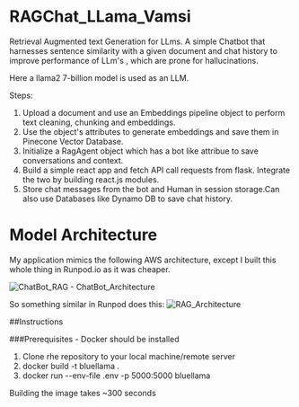 # RAGChat_LLama_Vamsi
Retrieval Augmented text Generation for LLms. A simple Chatbot that harnesses sentence similarity with a given document and chat history to improve performance of 
LLm's , which are prone for hallucinations.

Here a llama2 7-billion model is used as an LLM. 

Steps:

1) Upload a document and use an Embeddings pipeline object to perform text cleaning, chunking and embeddings.
2) Use the object's attributes to generate embeddings and save them in Pinecone Vector Database.
3) Initialize a RagAgent object which has a bot like attribue to save conversations and context.
4) Build a simple react app and fetch API call requests from flask. Integrate the two by building react.js modules.
5) Store chat messages from the bot and Human in session storage.Can also use Databases like Dynamo DB to save chat history.

# Model Architecture

My application mimics the following AWS architecture, except I built this whole thing in Runpod.io as it was cheaper.




![ChatBot_RAG - ChatBot_Architecture](https://github.com/AnandVamsi1993/RAGChat_LLama_Vamsi/assets/52344613/4bb04519-5d6d-49de-a8ca-4f78882782db)


So something similar in Runpod does this:
![RAG_Architecture](https://github.com/AnandVamsi1993/RAGChat_LLama_Vamsi/assets/52344613/7eb77d21-3d8f-44b7-a8d2-fb6ba4ae2aba)


##Instructions

###Prerequisites - Docker should be installed

1) Clone rhe repository to your local machine/remote server
2) docker build -t bluellama .
3) docker run --env-file .env -p 5000:5000 bluellama


Building the image takes ~300 seconds



